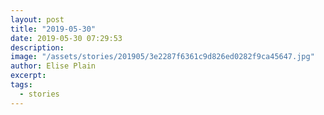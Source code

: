 ```yaml
---
layout: post
title: "2019-05-30"
date: 2019-05-30 07:29:53
description: 
image: "/assets/stories/201905/3e2287f6361c9d826ed0282f9ca45647.jpg"
author: Elise Plain
excerpt: 
tags: 
  - stories
---
```



<p></p>
